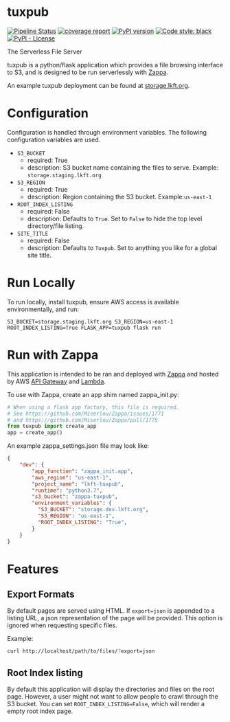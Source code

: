 # tuxpub

[![Pipeline Status](https://gitlab.com/Linaro/tuxpub/badges/master/pipeline.svg)](https://gitlab.com/Linaro/tuxpub/pipelines)
[![coverage report](https://gitlab.com/Linaro/tuxpub/badges/master/coverage.svg)](https://gitlab.com/Linaro/tuxpub/commits/master)
[![PyPI version](https://badge.fury.io/py/tuxpub.svg)](https://pypi.org/project/tuxpub/)
[![Code style: black](https://img.shields.io/badge/code%20style-black-000000.svg)](https://github.com/psf/black)
[![PyPI - License](https://img.shields.io/pypi/l/tuxpub)](https://gitlab.com/Linaro/tuxpub/blob/master/LICENSE)
<!--[![Docker Pulls](https://img.shields.io/docker/pulls/tuxpub/tuxpub.svg)](https://hub.docker.com/r/tuxpub/tuxpub)-->

The Serverless File Server

tuxpub is a python/flask application which provides a file browsing interface
to S3, and is designed to be run serverlessly with
[Zappa](https://github.com/Miserlou/Zappa).

An example tuxpub deployment can be found at
[storage.lkft.org](https://storage.lkft.org/).

# Configuration

Configuration is handled through environment variables. The following
configuration variables are used.

- `S3_BUCKET`
  - required: True
  - description: S3 bucket name containing the files to serve. Example:
    `storage.staging.lkft.org`
- `S3_REGION`
  - required: True
  - description: Region containing the S3 bucket. Example:`us-east-1`
- `ROOT_INDEX_LISTING`
  - required: False
  - description: Defaults to `True`. Set to `False` to hide the top level
    directory/file listing.
- `SITE_TITLE`
  - required: False
  - description: Defaults to `Tuxpub`. Set to anything you like for a global
    site title.

# Run Locally

To run locally, install tuxpub, ensure AWS access is available environmentally,
and run:

```shell
S3_BUCKET=storage.staging.lkft.org S3_REGION=us-east-1 ROOT_INDEX_LISTING=True FLASK_APP=tuxpub flask run
```

# Run with Zappa

This application is intended to be ran and deployed with
[Zappa](https://github.com/Miserlou/Zappa) and hosted by AWS [API
Gateway](https://aws.amazon.com/api-gateway/) and
[Lambda](https://aws.amazon.com/lambda/).

To use with Zappa, create an app shim named zappa_init.py:

```python
# When using a flask app factory, this file is required.
# See https://github.com/Miserlou/Zappa/issues/1771
# and https://github.com/Miserlou/Zappa/pull/1775
from tuxpub import create_app
app = create_app()
```

An example zappa_settings.json file may look like:
```json
{
    "dev": {
        "app_function": "zappa_init.app",
        "aws_region": "us-east-1",
        "project_name": "lkft-tuxpub",
        "runtime": "python3.7",
        "s3_bucket": "zappa-tuxpub",
        "environment_variables": {
          "S3_BUCKET": "storage.dev.lkft.org",
          "S3_REGION": "us-east-1",
          "ROOT_INDEX_LISTING": "True",
        }
    }
}
```

# Features

## Export Formats

By default pages are served using HTML. If `export=json` is appended to a
listing URL, a json representation of the page will be provided. This option is
ignored when requesting specific files.

Example:

```sh
curl http://localhost/path/to/files/?export=json
```

## Root Index listing

By default this application will display the directories and files on the root
page. However, a user might not want to allow people to crawl through the S3
bucket. You can set `ROOT_INDEX_LISTING=False`, which will render a empty root
index page.
